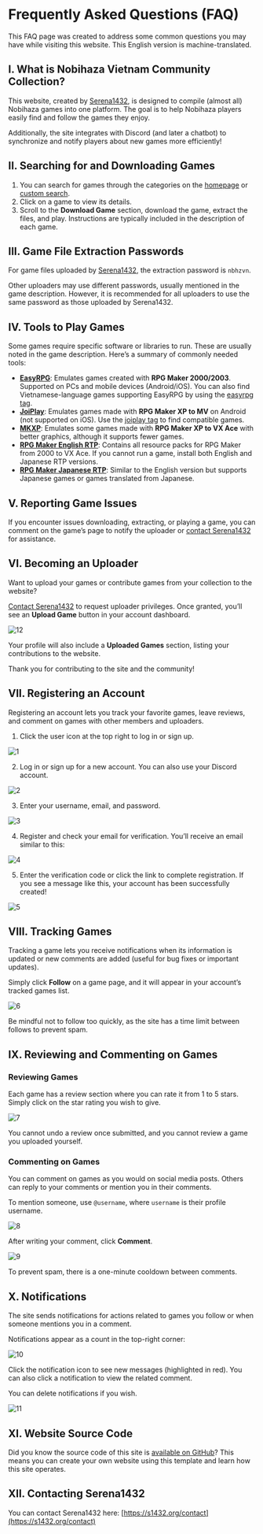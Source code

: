 # Frequently Asked Questions (FAQ)

This FAQ page was created to address some common questions you may have while visiting this website. This English version is machine-translated.

## I. What is Nobihaza Vietnam Community Collection?

This website, created by [Serena1432](https://s1432.org), is designed to compile (almost all) Nobihaza games into one platform. The goal is to help Nobihaza players easily find and follow the games they enjoy.

Additionally, the site integrates with Discord (and later a chatbot) to synchronize and notify players about new games more efficiently!

## II. Searching for and Downloading Games

1. You can search for games through the categories on the [homepage](/) or [custom search](/search).
2. Click on a game to view its details.
3. Scroll to the **Download Game** section, download the game, extract the files, and play. Instructions are typically included in the description of each game.

## III. Game File Extraction Passwords

For game files uploaded by [Serena1432](/profile/1), the extraction password is `nbhzvn`.

Other uploaders may use different passwords, usually mentioned in the game description. However, it is recommended for all uploaders to use the same password as those uploaded by Serena1432.

## IV. Tools to Play Games

Some games require specific software or libraries to run. These are usually noted in the game description. Here’s a summary of commonly needed tools:

- **[EasyRPG](/tools/EasyRPG%20Ti%E1%BA%BFng%20Vi%E1%BB%87t%20%280.8%29/)**: Emulates games created with **RPG Maker 2000/2003**. Supported on PCs and mobile devices (Android/iOS). You can also find Vietnamese-language games supporting EasyRPG by using the [easyrpg tag](/search?tags=easyrpg).
- **[JoiPlay](/tools/JoiPlay/)**: Emulates games made with **RPG Maker XP to MV** on Android (not supported on iOS). Use the [joiplay tag](/search?tags=joiplay) to find compatible games.
- **[MKXP](/tools/MKXP/)**: Emulates some games made with **RPG Maker XP to VX Ace** with better graphics, although it supports fewer games.
- **[RPG Maker English RTP](https://www.rpgmakerweb.com/run-time-package)**: Contains all resource packs for RPG Maker from 2000 to VX Ace. If you cannot run a game, install both English and Japanese RTP versions.
- **[RPG Maker Japanese RTP](https://rpgmakerofficial.com/support/rtp/)**: Similar to the English version but supports Japanese games or games translated from Japanese.

## V. Reporting Game Issues

If you encounter issues downloading, extracting, or playing a game, you can comment on the game’s page to notify the uploader or [contact Serena1432](https://s1432.org/contact) for assistance.

## VI. Becoming an Uploader

Want to upload your games or contribute games from your collection to the website?

[Contact Serena1432](https://s1432.org/contact) to request uploader privileges. Once granted, you’ll see an **Upload Game** button in your account dashboard.

![12](img/faq/12.png)

Your profile will also include a **Uploaded Games** section, listing your contributions to the website.

Thank you for contributing to the site and the community!

## VII. Registering an Account

Registering an account lets you track your favorite games, leave reviews, and comment on games with other members and uploaders.

1. Click the user icon at the top right to log in or sign up.

![1](img/faq/1.png)

2. Log in or sign up for a new account. You can also use your Discord account.

![2](img/faq/2.png)

3. Enter your username, email, and password.

![3](img/faq/3.png)

4. Register and check your email for verification. You’ll receive an email similar to this:

![4](img/faq/4.png)

5. Enter the verification code or click the link to complete registration. If you see a message like this, your account has been successfully created!

![5](img/faq/5.png)

## VIII. Tracking Games

Tracking a game lets you receive notifications when its information is updated or new comments are added (useful for bug fixes or important updates).

Simply click **Follow** on a game page, and it will appear in your account’s tracked games list.

![6](img/faq/6.png)

Be mindful not to follow too quickly, as the site has a time limit between follows to prevent spam.

## IX. Reviewing and Commenting on Games

### Reviewing Games

Each game has a review section where you can rate it from 1 to 5 stars. Simply click on the star rating you wish to give.

![7](img/faq/7.png)

You cannot undo a review once submitted, and you cannot review a game you uploaded yourself.

### Commenting on Games

You can comment on games as you would on social media posts. Others can reply to your comments or mention you in their comments.

To mention someone, use `@username`, where `username` is their profile username.

![8](img/faq/8.png)

After writing your comment, click **Comment**.

![9](img/faq/9.png)

To prevent spam, there is a one-minute cooldown between comments.

## X. Notifications

The site sends notifications for actions related to games you follow or when someone mentions you in a comment.

Notifications appear as a count in the top-right corner:

![10](img/faq/10.png)

Click the notification icon to see new messages (highlighted in red). You can also click a notification to view the related comment.

You can delete notifications if you wish.

![11](img/faq/11.png)

## XI. Website Source Code

Did you know the source code of this site is [available on GitHub](https://github.com/Serena1432/NobihazaVietnamCollection)? This means you can create your own website using this template and learn how this site operates.

## XII. Contacting Serena1432

You can contact Serena1432 here: [https://s1432.org/contact](https://s1432.org/contact)